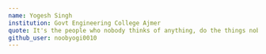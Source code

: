 ```yaml
---
name: Yogesh Singh
institution: Govt Engineering College Ajmer
quote: It's the people who nobody thinks of anything, do the things nobody can imagine.
github_user: noobyogi0010
---
```

